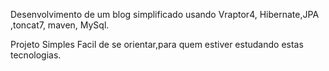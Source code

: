 Desenvolvimento de um blog simplificado 
usando Vraptor4, Hibernate,JPA ,toncat7, maven, MySql. 

Projeto Simples Facil de se orientar,para quem estiver estudando estas tecnologias. 




